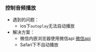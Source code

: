 ### 控制音频播放

* 遇到的问题：
    * ios下`autoplay`无法自动播放
* 解决方案：
    * 微信内嵌浏览器使用微信api [微信api](http://res.wx.qq.com/open/js/jweixin-1.0.0.js)
    * Safari下不自动播放